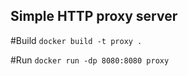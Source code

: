 ## Simple HTTP proxy server

#Build
`docker build -t proxy .`

#Run
`docker run -dp 8080:8080 proxy`

